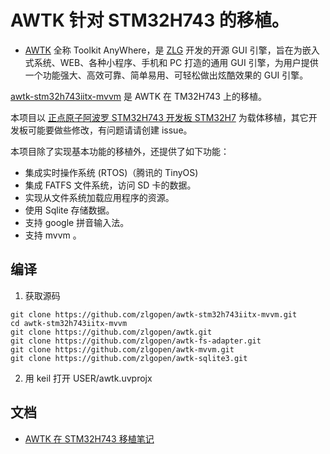 # AWTK 针对 STM32H743 的移植。

* [AWTK](https://github.com/zlgopen/awtk) 全称 Toolkit AnyWhere，是 [ZLG](http://www.zlg.cn/) 开发的开源 GUI 引擎，旨在为嵌入式系统、WEB、各种小程序、手机和 PC 打造的通用 GUI 引擎，为用户提供一个功能强大、高效可靠、简单易用、可轻松做出炫酷效果的 GUI 引擎。

[awtk-stm32h743iitx-mvvm](https://github.com/zlgopen/awtk-stm32h743iitx-mvvm) 是 AWTK 在 TM32H743 上的移植。

本项目以 [正点原子阿波罗 STM32H743 开发板 STM32H7](https://item.taobao.com/item.htm?id=571115692251&ali_refid=a3_430582_1006:1103191143:N:HIGgPtZ%2BAhQpeEvXe%2FK1RspPjJRVCvOC:5b41a06d9f58d787690cd30a8865e887&ali_trackid=1_5b41a06d9f58d787690cd30a8865e887&spm=a230r.1.14.8#detail) 为载体移植，其它开发板可能要做些修改，有问题请请创建 issue。

本项目除了实现基本功能的移植外，还提供了如下功能：

* 集成实时操作系统 (RTOS)（腾讯的 TinyOS)
* 集成 FATFS 文件系统，访问 SD 卡的数据。
* 实现从文件系统加载应用程序的资源。
* 使用 Sqlite 存储数据。
* 支持 google 拼音输入法。
* 支持 mvvm 。

## 编译

1. 获取源码

```
git clone https://github.com/zlgopen/awtk-stm32h743iitx-mvvm.git
cd awtk-stm32h743iitx-mvvm
git clone https://github.com/zlgopen/awtk.git
git clone https://github.com/zlgopen/awtk-fs-adapter.git
git clone https://github.com/zlgopen/awtk-mvvm.git
git clone https://github.com/zlgopen/awtk-sqlite3.git
```

2. 用 keil 打开 USER/awtk.uvprojx

## 文档

* [AWTK 在 STM32H743 移植笔记](https://github.com/zlgopen/awtk-stm32h743iitx-mvvm/blob/master/docs/stm32h743iitx_port.md)
